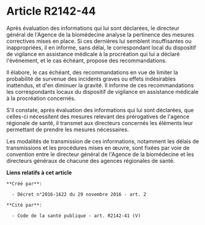 # Article R2142-44

Après  évaluation des informations qui lui sont déclarées, le directeur  général de l'Agence de la biomédecine analyse la
pertinence des mesures  correctives mises en place. Si ces dernières lui semblent insuffisantes  ou inappropriées, il en
informe, sans délai, le correspondant local du  dispositif de vigilance en assistance médicale à la procréation qui lui a
déclaré l'événement, et le cas échéant, propose des recommandations. 

Il élabore, le cas échéant, des recommandations en vue de limiter la  probabilité de survenue des incidents graves ou effets
indésirables  inattendus, et d'en diminuer la gravité. Il informe de ces  recommandations les correspondants locaux du
dispositif de vigilance en  assistance médicale à la procréation concernés. 

S'il constate, après évaluation des informations qui lui sont déclarées,  que celles-ci nécessitent des mesures relevant des
prérogatives de  l'agence régionale de santé, il transmet aux directeurs concernés les  éléments leur permettant de prendre
les mesures nécessaires. 

Les modalités de transmission de ces informations, notamment les délais  de transmissions et les procédures mises en œuvre,
sont fixées par voie  de convention entre le directeur général de l'Agence de la biomédecine  et les directeurs généraux de
chacune des agences régionales de santé.

**Liens relatifs à cet article**

	**Créé par**:

	  - Décret n°2016-1622 du 29 novembre 2016 - art. 2

	**Cité par**:

	  - Code de la santé publique - art. R2142-41 (V)
